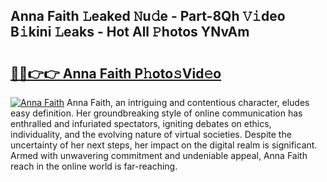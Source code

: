 ## Anna Faith 𝙻eaked 𝙽u𝚍e - Part-8Qh 𝚅𝚒deo B𝚒kini 𝙻eaks - Hot All 𝙿hotos YNvAm

# <h2><a href="http://ld2g3y.urlbe.top/?page=Anna+Faith">🔗🔗👉👉 Anna Faith P𝚑oto𝚜Vid𝚎o</a></h2>

[![Anna Faith](https://i.imgur.com/eBuTRDB.gif)](http://ld2g3y.urlbe.top/?page=Anna+Faith)
Anna Faith, an intriguing and contentious character, eludes easy definition. Her groundbreaking style of online communication has enthralled and infuriated spectators, igniting debates on ethics, individuality, and the evolving nature of virtual societies. Despite the uncertainty of her next steps, her impact on the digital realm is significant. Armed with unwavering commitment and undeniable appeal, Anna Faith reach in the online world is far-reaching.
